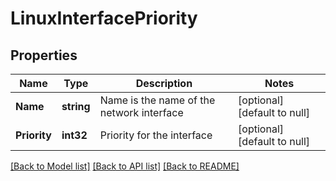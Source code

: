 # LinuxInterfacePriority

## Properties
Name | Type | Description | Notes
------------ | ------------- | ------------- | -------------
**Name** | **string** | Name is the name of the network interface | [optional] [default to null]
**Priority** | **int32** | Priority for the interface | [optional] [default to null]

[[Back to Model list]](../README.md#documentation-for-models) [[Back to API list]](../README.md#documentation-for-api-endpoints) [[Back to README]](../README.md)

